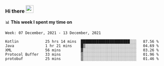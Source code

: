 ### Hi there <a href="https://www.gautamkrishnar.com/"><img src="https://media.giphy.com/media/hvRJCLFzcasrR4ia7z/giphy.gif" width="25px"></a>

📊 **This week I spent my time on**

<!--START_SECTION:waka-->
```text
Week: 07 December, 2021 - 13 December, 2021

Kotlin            25 hrs 14 mins  ██████████████████████░░░   87.56 % 
Java              1 hr 21 mins    █▒░░░░░░░░░░░░░░░░░░░░░░░   04.69 % 
XML               56 mins         ▓░░░░░░░░░░░░░░░░░░░░░░░░   03.26 % 
Protocol Buffer   33 mins         ▒░░░░░░░░░░░░░░░░░░░░░░░░   01.96 % 
protobuf          25 mins         ▒░░░░░░░░░░░░░░░░░░░░░░░░   01.46 % 
```
<!--END_SECTION:waka-->
